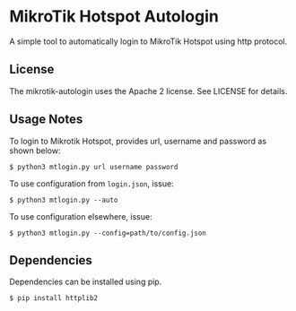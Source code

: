 # MikroTik Hotspot Autologin

A simple tool to automatically login to MikroTik Hotspot using http protocol.

## License

The mikrotik-autologin uses the Apache 2 license. See LICENSE for details.

## Usage Notes

To login to Mikrotik Hotspot, provides url, username and password as shown below:
```
$ python3 mtlogin.py url username password
```

To use configuration from `login.json`, issue:
```
$ python3 mtlogin.py --auto
```

To use configuration elsewhere, issue:
```
$ python3 mtlogin.py --config=path/to/config.json
```

## Dependencies

Dependencies can be installed using pip.
```
$ pip install httplib2
```